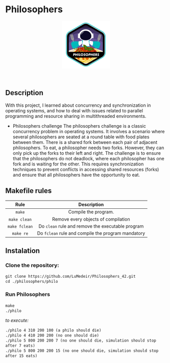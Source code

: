 # Philosophers
<p align="center">
<img src="./philosopherse.png">
</p>

</br>

## Description  
With this project, I learned about concurrency and synchronization in operating systems, and how to deal with issues related to parallel programming and resource sharing in multithreaded environments.

 - Philosophers challenge
The philosophers challenge is a classic concurrency problem in operating systems. It involves a scenario where several philosophers are seated at a round table with food plates between them. There is a shared fork between each pair of adjacent philosophers. To eat, a philosopher needs two forks. However, they can only pick up the forks to their left and right. The challenge is to ensure that the philosophers do not deadlock, where each philosopher has one fork and is waiting for the other. This requires synchronization techniques to prevent conflicts in accessing shared resources (forks) and ensure that all philosophers have the opportunity to eat.

## Makefile rules

| Rule         |                 Description                             |
|:------------:|:-------------------------------------------------------:|
| `make`       | Compile the program.                                    |
| `make clean` | Remove every objects of compilation                     |
| `make fclean`| Do `clean` rule and remove the executable program       |
| `make re`    | Do `fclean` rule and compile the program mandatory      |

## Instalation 
### Clone the repository:
``` 
git clone https://github.com/LuMedeir/Philosophers_42.git
cd ./philosophers/philo
```
### Run Philosophers
```
make
./philo
```
*to execute:*
```
./philo 4 310 200 100 (a philo should die)
./philo 4 410 200 200 (no one should die)
./philo 5 800 200 200 7 (no one should die, simulation should stop after 7 eats)
./philo 5 800 200 200 15 (no one should die, simulation should stop after 15 eats)
```
